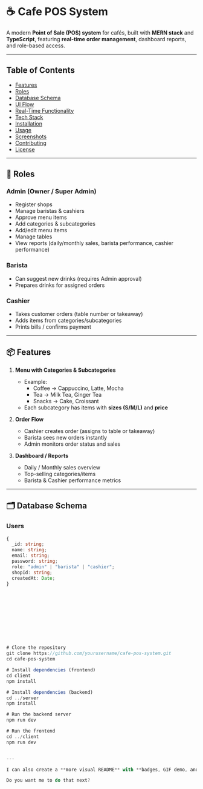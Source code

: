# ☕ Cafe POS System

A modern **Point of Sale (POS) system** for cafés, built with **MERN stack** and **TypeScript**, featuring **real-time order management**, dashboard reports, and role-based access.

---

## Table of Contents

- [Features](#features)
- [Roles](#roles)
- [Database Schema](#database-schema)
- [UI Flow](#ui-flow)
- [Real-Time Functionality](#real-time-functionality)
- [Tech Stack](#tech-stack)
- [Installation](#installation)
- [Usage](#usage)
- [Screenshots](#screenshots)
- [Contributing](#contributing)
- [License](#license)

---

## 👥 Roles

### Admin (Owner / Super Admin)

- Register shops
- Manage baristas & cashiers
- Approve menu items
- Add categories & subcategories
- Add/edit menu items
- Manage tables
- View reports (daily/monthly sales, barista performance, cashier performance)

### Barista

- Can suggest new drinks (requires Admin approval)
- Prepares drinks for assigned orders

### Cashier

- Takes customer orders (table number or takeaway)
- Adds items from categories/subcategories
- Prints bills / confirms payment

---

## 📦 Features

1. **Menu with Categories & Subcategories**

   - Example:
     - Coffee → Cappuccino, Latte, Mocha
     - Tea → Milk Tea, Ginger Tea
     - Snacks → Cake, Croissant
   - Each subcategory has items with **sizes (S/M/L)** and **price**

2. **Order Flow**

   - Cashier creates order (assigns to table or takeaway)
   - Barista sees new orders instantly
   - Admin monitors order status and sales

3. **Dashboard / Reports**
   - Daily / Monthly sales overview
   - Top-selling categories/items
   - Barista & Cashier performance metrics

---

## 🗂️ Database Schema

### Users

```ts
{
  _id: string;
  name: string;
  email: string;
  password: string;
  role: "admin" | "barista" | "cashier";
  shopId: string;
  createdAt: Date;
}











# Clone the repository
git clone https://github.com/yourusername/cafe-pos-system.git
cd cafe-pos-system

# Install dependencies (frontend)
cd client
npm install

# Install dependencies (backend)
cd ../server
npm install

# Run the backend server
npm run dev

# Run the frontend
cd ../client
npm run dev


---

I can also create a **more visual README** with **badges, GIF demo, and folder structure** to make it look professional for GitHub.

Do you want me to do that next?
```
